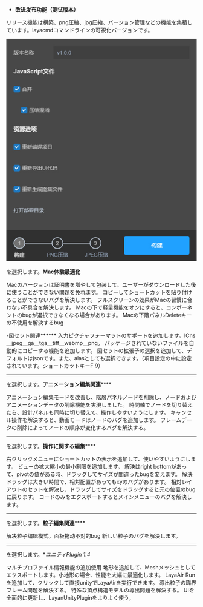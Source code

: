 - **改进发布功能（测试版本）**

リリース機能は構築、png圧縮、jpg圧縮、バージョン管理などの機能を集積しています。layacmdコマンドラインの可視化バージョンです。



  ![fabu](imgs/fabu.jpg)

を選択します。**Mac体験最適化**

Macのバージョンは証明書を増やして包装して、ユーザーがダウンロードした後に使うことができない問題を免れます。
コピーしてショートカットを貼り付けることができないバグを解決します。
フルスクリーンの効果がMacの習慣に合わない不具合を解決します。
Macの下で軽量機能をオンにすると、コンポーネントのbugが選択できなくなる場合があります。
Macの下階パネルDeleteキーの不使用を解決するbug

-図セット関連******
入力ピクチャフォーマットのサポートを追加します。ICns＿jpeg＿ga＿tga＿tiff＿webmp＿png。
パッケージされていないファイルを自動的にコピーする機能を追加します。
図セットの拡張子の選択を追加して、デフォルトはjsonです。また、alasとしても選択できます。（項目設定の中に設定されています。ショートカットキーF 9）
****
を選択します。**アニメーション編集関連******

アニメーション編集モードを改善し、階層パネルノードを削除し、ノードおよびアニメーションデータの削除機能を実現しました。
時間軸でノードを切り替えたら、設計パネルも同時に切り替えて、操作しやすいようにします。
キャンセル操作を解決すると、動画モードはノードのバグを追加します。
フレームデータの削除によってノードの順序が変化するバグを解決する。
****
を選択します。**操作に関する編集******

右クリックメニューにショートカットの表示を追加して、使いやすいようにします。
ビューの拡大縮小の最小制限を追加します。
解決はright bottomがあって、pivotの値がある時、ドラッグしてサイズが間違ったbugを変えます。
解決ドラッグは大きい時間で、相対配置があってもxyのバグがあります。
相対レイアウトのセットを解決し、ドラッグしてサイズをドラッグすると元の位置のbugに戻ります。
コードのみをエクスポートするとメインメニューのバグを解決します。
****
を選択します。**粒子編集関連******


  解决粒子编辑模式，面板拖动不对的bug
新しい粒子のバグを解決します。
****

を選択します。**ユニティPlugin 1.4*

マルチプロファイル情報機能の追加使用
地形を追加して、Meshメッシュとしてエクスポートします。小地形の場合、性能を大幅に最適化します。
LayaAir Runを追加して、クリックして直接unityでLayaAirを実行できます。
導出粒子の臨界フレーム問題を解決する。
特殊な頂点構造モデルの導出問題を解決する。
UIを全面的に更新し、LayanUnityPluginをよりよく使う。



